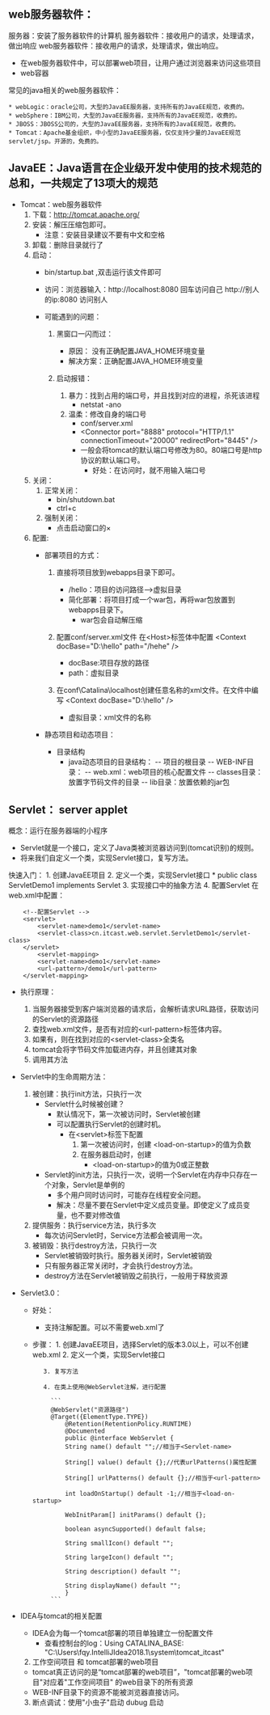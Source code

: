 ## web服务器软件：

服务器：安装了服务器软件的计算机
服务器软件：接收用户的请求，处理请求，做出响应
web服务器软件：接收用户的请求，处理请求，做出响应。

* 在web服务器软件中，可以部署web项目，让用户通过浏览器来访问这些项目
* web容器

常见的java相关的web服务器软件：

	* webLogic：oracle公司，大型的JavaEE服务器，支持所有的JavaEE规范，收费的。
	* webSphere：IBM公司，大型的JavaEE服务器，支持所有的JavaEE规范，收费的。
	* JBOSS：JBOSS公司的，大型的JavaEE服务器，支持所有的JavaEE规范，收费的。
	* Tomcat：Apache基金组织，中小型的JavaEE服务器，仅仅支持少量的JavaEE规范servlet/jsp。开源的，免费的。

## JavaEE：Java语言在企业级开发中使用的技术规范的总和，一共规定了13项大的规范

* Tomcat：web服务器软件
	1. 下载：http://tomcat.apache.org/
	2. 安装：解压压缩包即可。
		* 注意：安装目录建议不要有中文和空格
	3. 卸载：删除目录就行了
	4. 启动：
		* bin/startup.bat ,双击运行该文件即可
		* 访问：浏览器输入：http://localhost:8080 回车访问自己
						  http://别人的ip:8080 访问别人
		
		* 可能遇到的问题：
			1. 黑窗口一闪而过：
				* 原因： 没有正确配置JAVA_HOME环境变量
				* 解决方案：正确配置JAVA_HOME环境变量

			2. 启动报错：
				1. 暴力：找到占用的端口号，并且找到对应的进程，杀死该进程
					* netstat -ano
				2. 温柔：修改自身的端口号
					* conf/server.xml
					* \<Connector port="8888" protocol="HTTP/1.1"
		               connectionTimeout="20000"
		               redirectPort="8445" />
					* 一般会将tomcat的默认端口号修改为80。80端口号是http协议的默认端口号。
						* 好处：在访问时，就不用输入端口号
	5. 关闭：
		1. 正常关闭：
			* bin/shutdown.bat
			* ctrl+c
		2. 强制关闭：
			* 点击启动窗口的×
	6. 配置:
		* 部署项目的方式：
			1. 直接将项目放到webapps目录下即可。
				* /hello：项目的访问路径-->虚拟目录
				* 简化部署：将项目打成一个war包，再将war包放置到webapps目录下。
					* war包会自动解压缩

			2. 配置conf/server.xml文件
				在\<Host>标签体中配置
				\<Context docBase="D:\hello" path="/hehe" />
				* docBase:项目存放的路径
				* path：虚拟目录

			3. 在conf\Catalina\localhost创建任意名称的xml文件。在文件中编写
				\<Context docBase="D:\hello" />
				* 虚拟目录：xml文件的名称
		
		* 静态项目和动态项目：
			* 目录结构
				* java动态项目的目录结构：
					-- 项目的根目录
						-- WEB-INF目录：
							-- web.xml：web项目的核心配置文件
							-- classes目录：放置字节码文件的目录
							-- lib目录：放置依赖的jar包

## Servlet：  server applet

概念：运行在服务器端的小程序

* Servlet就是一个接口，定义了Java类被浏览器访问到(tomcat识别)的规则。
* 将来我们自定义一个类，实现Servlet接口，复写方法。

快速入门：
	1. 创建JavaEE项目
	2. 定义一个类，实现Servlet接口
		* public class ServletDemo1 implements Servlet
	3. 实现接口中的抽象方法
	4. 配置Servlet
		 在web.xml中配置：


	    <!--配置Servlet -->
	    <servlet>
	        <servlet-name>demo1</servlet-name>
	        <servlet-class>cn.itcast.web.servlet.ServletDemo1</servlet-class>
	    </servlet>
	        <servlet-mapping>
	        <servlet-name>demo1</servlet-name>
	        <url-pattern>/demo1</url-pattern>
	    </servlet-mapping>

* 执行原理：
	1. 当服务器接受到客户端浏览器的请求后，会解析请求URL路径，获取访问的Servlet的资源路径
	2. 查找web.xml文件，是否有对应的\<url-pattern>标签体内容。
	3. 如果有，则在找到对应的\<servlet-class>全类名
	4. tomcat会将字节码文件加载进内存，并且创建其对象
	5. 调用其方法

* Servlet中的生命周期方法：
	1. 被创建：执行init方法，只执行一次
		* Servlet什么时候被创建？
			* 默认情况下，第一次被访问时，Servlet被创建
			* 可以配置执行Servlet的创建时机。
				* 在\<servlet>标签下配置
					1. 第一次被访问时，创建
                	\<load-on-startup>的值为负数
		            2. 在服务器启动时，创建
		                * \<load-on-startup>的值为0或正整数
		* Servlet的init方法，只执行一次，说明一个Servlet在内存中只存在一个对象，Servlet是单例的
		  * 多个用户同时访问时，可能存在线程安全问题。
		  * 解决：尽量不要在Servlet中定义成员变量。即使定义了成员变量，也不要对修改值
	2. 提供服务：执行service方法，执行多次
	   * 每次访问Servlet时，Service方法都会被调用一次。
	3. 被销毁：执行destroy方法，只执行一次
	   	* Servlet被销毁时执行。服务器关闭时，Servlet被销毁
	   	* 只有服务器正常关闭时，才会执行destroy方法。
	   	* destroy方法在Servlet被销毁之前执行，一般用于释放资源
	
* Servlet3.0：
  	* 好处：
  		
  		* 支持注解配置。可以不需要web.xml了
  		
  * 步骤：
        1. 创建JavaEE项目，选择Servlet的版本3.0以上，可以不创建web.xml
           2. 定义一个类，实现Servlet接口

           3. 复写方法

           4. 在类上使用@WebServlet注解，进行配置

             ```
             @WebServlet("资源路径")
             @Target({ElementType.TYPE})
                 @Retention(RetentionPolicy.RUNTIME)
                 @Documented
                 public @interface WebServlet {
                 String name() default "";//相当于<Servlet-name>
             
                 String[] value() default {};//代表urlPatterns()属性配置
             
                 String[] urlPatterns() default {};//相当于<url-pattern>
             
                 int loadOnStartup() default -1;//相当于<load-on-startup>
             
                 WebInitParam[] initParams() default {};
             
                 boolean asyncSupported() default false;
             
                 String smallIcon() default "";
             
                 String largeIcon() default "";
             
                 String description() default "";
             
                 String displayName() default "";
                 }
             ```

* IDEA与tomcat的相关配置

  * IDEA会为每一个tomcat部署的项目单独建立一份配置文件
    * 查看控制台的log：Using CATALINA_BASE:   "C:\Users\fqy\.IntelliJIdea2018.1\system\tomcat\_itcast"
  2. 工作空间项目    和     tomcat部署的web项目
  	* tomcat真正访问的是“tomcat部署的web项目”，"tomcat部署的web项目"对应着"工作空间项目" 的web目录下的所有资源
  	* WEB-INF目录下的资源不能被浏览器直接访问。
  3. 断点调试：使用"小虫子"启动 dubug 启动